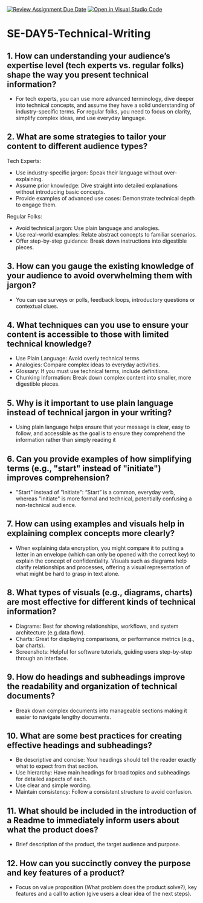 [![Review Assignment Due Date](https://classroom.github.com/assets/deadline-readme-button-22041afd0340ce965d47ae6ef1cefeee28c7c493a6346c4f15d667ab976d596c.svg)](https://classroom.github.com/a/zsAR-pyY)
[![Open in Visual Studio Code](https://classroom.github.com/assets/open-in-vscode-2e0aaae1b6195c2367325f4f02e2d04e9abb55f0b24a779b69b11b9e10269abc.svg)](https://classroom.github.com/online_ide?assignment_repo_id=18473115&assignment_repo_type=AssignmentRepo)
# SE-DAY5-Technical-Writing
## 1. How can understanding your audience’s expertise level (tech experts vs. regular folks) shape the way you present technical information?
- For tech experts, you can use more advanced terminology, dive deeper into technical concepts, and assume they have a solid understanding of industry-specific terms. For regular folks, you need to focus on clarity, simplify complex ideas, and use everyday language.
## 2. What are some strategies to tailor your content to different audience types?

Tech Experts:
- Use industry-specific jargon: Speak their language without over-explaining.
- Assume prior knowledge: Dive straight into detailed explanations without introducing basic concepts.
- Provide examples of advanced use cases: Demonstrate technical depth to engage them.
  
Regular Folks:
- Avoid technical jargon: Use plain language and analogies.
- Use real-world examples: Relate abstract concepts to familiar scenarios.
- Offer step-by-step guidance: Break down instructions into digestible pieces.
## 3. How can you gauge the existing knowledge of your audience to avoid overwhelming them with jargon?
- You can use surveys or polls, feedback loops, introductory questions or contextual clues.
## 4. What techniques can you use to ensure your content is accessible to those with limited technical knowledge?
- Use Plain Language: Avoid overly technical terms.
- Analogies: Compare complex ideas to everyday activities.
- Glossary: If you must use technical terms, include definitions.
- Chunking Information: Break down complex content into smaller, more digestible pieces.
## 5. Why is it important to use plain language instead of technical jargon in your writing?
- Using plain language helps ensure that your message is clear, easy to follow, and accessible as the goal is to ensure they comprehend the information rather than simply reading it
## 6. Can you provide examples of how simplifying terms (e.g., "start" instead of "initiate") improves comprehension?
- "Start" instead of "Initiate": “Start” is a common, everyday verb, whereas "initiate" is more formal and technical, potentially confusing a non-technical audience.
## 7. How can using examples and visuals help in explaining complex concepts more clearly?
-  When explaining data encryption, you might compare it to putting a letter in an envelope (which can only be opened with the correct key) to explain the concept of confidentiality. Visuals such as diagrams help clarify relationships and processes, offering a visual representation of what might be hard to grasp in text alone.
## 8. What types of visuals (e.g., diagrams, charts) are most effective for different kinds of technical information?
- Diagrams: Best for showing relationships, workflows, and system architecture (e.g.data flow).
- Charts: Great for displaying comparisons, or performance metrics (e.g., bar charts).
- Screenshots: Helpful for software tutorials, guiding users step-by-step through an interface.
## 9. How do headings and subheadings improve the readability and organization of technical documents?
- Break down complex documents into manageable sections making it easier to navigate lengthy documents.
## 10. What are some best practices for creating effective headings and subheadings?
- Be descriptive and concise: Your headings should tell the reader exactly what to expect from that section.
- Use hierarchy: Have main headings for broad topics and subheadings for detailed aspects of each.
- Use clear and simple wording.
- Maintain consistency: Follow a consistent structure to avoid confusion.
## 11. What should be included in the introduction of a Readme to immediately inform users about what the product does?
-  Brief description of the product, the target audience and purpose.
## 12. How can you succinctly convey the purpose and key features of a product?
- Focus on value proposition (What problem does the product solve?), key features and a call to action (give users a clear idea of the next steps).
